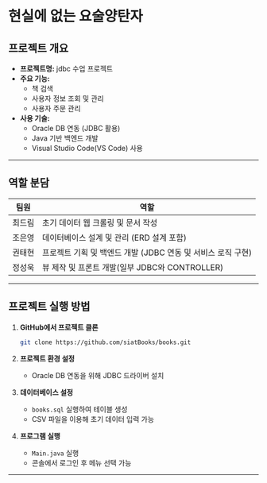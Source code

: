 # 현실에 없는 요술양탄자

## 프로젝트 개요

- **프로젝트명:**  jdbc 수업 프로젝트
- **주요 기능:**
  - 책 검색
  - 사용자 정보 조회 및 관리
  - 사용자 주문 관리
- **사용 기술:**
  - Oracle DB 연동 (JDBC 활용)
  - Java 기반 백엔드 개발
  - Visual Studio Code(VS Code) 사용

---

## 역할 분담

| 팀원 | 역할 |
|------|------|
| 최드림 | 초기 데이터 웹 크롤링 및 문서 작성 |
| 조은영 | 데이터베이스 설계 및 관리 (ERD 설계 포함) |
| 권태현 | 프로젝트 기획 및 백엔드 개발 (JDBC 연동 및 서비스 로직 구현) |
| 정성욱 | 뷰 제작 및 프론트 개발(일부 JDBC와 CONTROLLER)|

---


## 프로젝트 실행 방법

1. **GitHub에서 프로젝트 클론**

   ```sh
   git clone https://github.com/siatBooks/books.git
   ```

2. **프로젝트 환경 설정**

   - Oracle DB 연동을 위해 JDBC 드라이버 설치

3. **데이터베이스 설정**

   - `books.sql` 실행하여 테이블 생성
   - CSV 파일을 이용해 초기 데이터 입력 가능

4. **프로그램 실행**

   - `Main.java` 실행
   - 콘솔에서 로그인 후 메뉴 선택 가능

---

